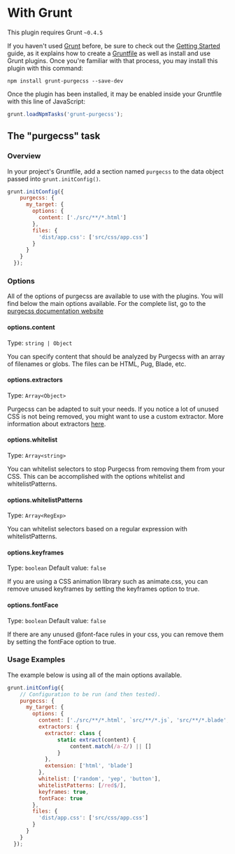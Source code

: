 # With Grunt

This plugin requires Grunt `~0.4.5`

If you haven't used [Grunt](http://gruntjs.com/) before, be sure to check out the [Getting Started](http://gruntjs.com/getting-started) guide, as it explains how to create a [Gruntfile](http://gruntjs.com/sample-gruntfile) as well as install and use Grunt plugins. Once you're familiar with that process, you may install this plugin with this command:

```shell
npm install grunt-purgecss --save-dev
```

Once the plugin has been installed, it may be enabled inside your Gruntfile with this line of JavaScript:

```javascript
grunt.loadNpmTasks('grunt-purgecss');
```

## The "purgecss" task

### Overview
In your project's Gruntfile, add a section named `purgecss` to the data object passed into `grunt.initConfig()`.

```javascript
grunt.initConfig({
    purgecss: {
      my_target: {
        options: {
          content: ['./src/**/*.html']
        },
        files: {
          'dist/app.css': ['src/css/app.css']
        }
      }
    }
  });
```

### Options

All of the options of purgecss are available to use with the plugins.
You will find below the main options available. For the complete list, go to the [purgecss documentation website](https://www.purgecss.com/configuration.html#options)

#### options.content
Type: `string | Object`

You can specify content that should be analyzed by Purgecss with an array of filenames or globs. The files can be HTML, Pug, Blade, etc.

#### options.extractors
Type: `Array<Object>`

Purgecss can be adapted to suit your needs. If you notice a lot of unused CSS is not being removed, you might want to use a custom extractor.
More information about extractors [here](https://www.purgecss.com/extractors.html).

#### options.whitelist
Type: `Array<string>`

You can whitelist selectors to stop Purgecss from removing them from your CSS. This can be accomplished with the options whitelist and whitelistPatterns.

#### options.whitelistPatterns
Type: `Array<RegExp>`

You can whitelist selectors based on a regular expression with whitelistPatterns.

#### options.keyframes
Type: `boolean`
Default value: `false`

If you are using a CSS animation library such as animate.css, you can remove unused keyframes by setting the keyframes option to true.

#### options.fontFace
Type: `boolean`
Default value: `false`

If there are any unused @font-face rules in your css, you can remove them by setting the fontFace option to true.

### Usage Examples

The example below is using all of the main options available.

```javascript
grunt.initConfig({
    // Configuration to be run (and then tested).
    purgecss: {
      my_target: {
        options: {
          content: ['./src/**/*.html', `src/**/*.js`, 'src/**/*.blade', 'src/**/*.vue'],
          extractors: {
            extractor: class {
                static extract(content) {
                    content.match(/a-Z/) || []
                }
            },
            extension: ['html', 'blade']
          },
          whitelist: ['random', 'yep', 'button'],
          whitelistPatterns: [/red$/],
          keyframes: true,
          fontFace: true
        },
        files: {
          'dist/app.css': ['src/css/app.css']
        }
      }
    }
  });
```
